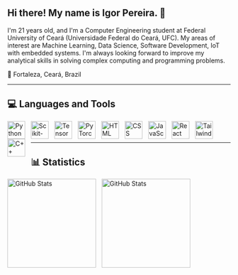 ## Hi there! My name is Igor Pereira. 👋

<p>I'm 21 years old, and I'm a Computer Engineering student at Federal University of Ceará (Universidade Federal do Ceará, UFC). My areas of interest are Machine Learning, Data Science, Software Development, IoT with embedded systems. I'm always looking forward to improve my analytical skills in solving complex computing and programming problems.
  
<p>📍 Fortaleza, Ceará, Brazil</p>

---

## 💻 Languages and Tools

<img align="left" alt="Python" title="Python" width = "40px" style="padding-right: 10px;" src="https://cdn.jsdelivr.net/gh/devicons/devicon@latest/icons/python/python-original.svg"/>
<img align="left" alt="Scikit-learn" title="Scikit-learn" width = "40px" style="padding-right: 10px;" src="https://cdn.jsdelivr.net/gh/devicons/devicon@latest/icons/scikitlearn/scikitlearn-original.svg"/>
<img align="left" alt="TensorFlow" title="TensorFlow" width = "40px" style="padding-right: 10px;" src="https://cdn.jsdelivr.net/gh/devicons/devicon@latest/icons/tensorflow/tensorflow-original.svg" />
<img align="left" alt="PyTorch" title="PyTorch" width = "40px" style="padding-right: 10px;" src="https://cdn.jsdelivr.net/gh/devicons/devicon@latest/icons/pytorch/pytorch-original.svg" />
<img align="left" alt="HTML" title="HTML" width="40px" style="padding-right: 10px;" src="https://cdn.jsdelivr.net/gh/devicons/devicon@latest/icons/html5/html5-original.svg"/>
<img align="left" alt="CSS" title="CSS" width="40px" style="padding-right: 10px;" src="https://cdn.jsdelivr.net/gh/devicons/devicon@latest/icons/css3/css3-original.svg"/>
<img align="left" alt="JavaScript" title="JavaScript" width="40px" style="padding-right: 10px;" src="https://cdn.jsdelivr.net/gh/devicons/devicon@latest/icons/javascript/javascript-original.svg"/>
<img align="left" alt="React" title="React" width="40px" style="padding-right: 10px;" src="https://cdn.jsdelivr.net/gh/devicons/devicon@latest/icons/react/react-original.svg"/>
<img align="left" alt="TailwindCSS" title="TailwindCSS" width="40px" style="padding-right: 10px;" src="https://cdn.jsdelivr.net/gh/devicons/devicon@latest/icons/tailwindcss/tailwindcss-original.svg"/>
<img align="left" alt="C++" title="C++" width = "40px" style="padding-right: 10px;" src="https://cdn.jsdelivr.net/gh/devicons/devicon@latest/icons/cplusplus/cplusplus-original.svg"/>

<br>
<br>

---

## 📊 Statistics

<p>
  <img 
    align="left" 
    alt="GitHub Stats" 
    height="200" 
    style="padding-right: 10px;" 
    src="https://github-readme-stats.vercel.app/api?username=IgorPrGv&show_icons=true&theme=tokyonight&include_all_commits=true&locale=en" 
  />

<img 
      align="left" 
      alt="GitHub Stats" 
      height="200" 
      src="https://github-readme-stats.vercel.app/api/top-langs/?username=IgorPrGv&theme=tokyonight&layout=compact&langs_count=9" 
  />
</p>

          
